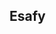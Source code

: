 ## Esafy

<!-- php artisan serve -->
<!-- ngrok http --url=dogfish-enjoyed-mastiff.ngrok-free.app 8000 -->
